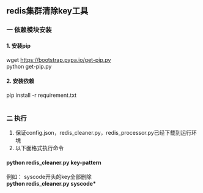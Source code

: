 ## redis集群清除key工具

### 一 依赖模块安装
#### 1. 安装pip
wget https://bootstrap.pypa.io/get-pip.py  <br/>
python get-pip.py
#### 2. 安装依赖
pip install -r requirement.txt
#
### 二 执行
1. 保证config.json，redis_cleaner.py，redis_processor.py已经下载到运行环境<br/>
2. 以下面格式执行命令
#### python redis_cleaner.py key-pattern
例如： syscode开头的key全部删除 <br/>
__python redis_cleaner.py syscode*__